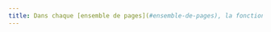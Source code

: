 ```yaml
---
title: Dans chaque [ensemble de pages](#ensemble-de-pages), la fonctionnalité vers le [moteur de recherche](#moteur-de-recherche-interne-a-un-site-web) se présente-t-elle toujours dans le même ordre relatif dans le code source ?
---
```

